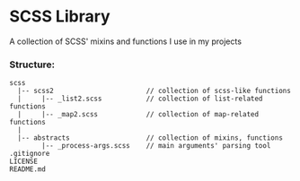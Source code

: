 # SCSS Library

A collection of SCSS' mixins and functions I use in my projects



### Structure:
```
scss
  |-- scss2                       // collection of scss-like functions
  |     |-- _list2.scss           // collection of list-related functions
  |     |-- _map2.scss            // collection of map-related functions
  |
  |-- abstracts                   // collection of mixins, functions
        |-- _process-args.scss    // main arguments' parsing tool
.gitignore
LICENSE
README.md
```
